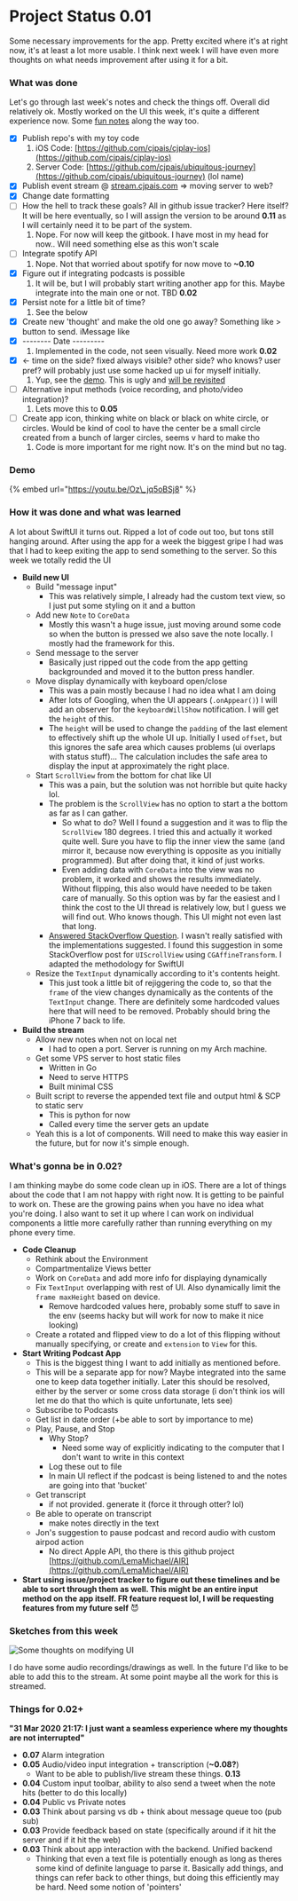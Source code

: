 # Project Status 0.01

Some necessary improvements for the app. Pretty excited where it's at right now, it's at least a lot more usable. I think next week I will have even more thoughts on what needs improvement after using it for a bit.

### What was done

Let's go through last week's notes and check the things off. Overall did relatively ok. Mostly worked on the UI this week, it's quite a different experience now. Some [fun notes](project-status-0.01.md#detail-on-what-was-learned) along the way too.

* [x] Publish repo's with my toy code
  1. iOS Code: [https://github.com/cjpais/cjplay-ios](https://github.com/cjpais/cjplay-ios)
  2. Server Code: [https://github.com/cjpais/ubiquitous-journey](https://github.com/cjpais/ubiquitous-journey) \(lol name\)
* [x] Publish event stream @ [stream.cjpais.com](http://stream.cjpais.com/) =&gt; moving server to web?
* [x] Change date formatting
* [ ] How the hell to track these goals? All in github issue tracker? Here itself? It will be here eventually, so I will assign the version to be around **0.11** as I will certainly need it to be part of the system. 
  1. Nope. For now will keep the gitbook. I have most in my head for now.. Will need something else as this won't scale
* [ ] Integrate spotify API
  1. Nope. Not that worried about spotify for now move to **~0.10**
* [x] Figure out if integrating podcasts is possible
  1. It will be, but I will probably start writing another app for this. Maybe integrate into the main one or not. TBD **0.02**
* [x] Persist note for a little bit of time? 
  1. See the below
* [x] Create new 'thought' and make the old one go away? Something like &gt; button to send. iMessage like
* [x] -------- Date ---------
  1. Implemented in the code, not seen visually. Need more work **0.02**
* [x] &lt;- time on the side? fixed always visible? other side? who knows? user pref? will probably just use some hacked up ui for myself initially.
  1. Yup, see the [demo](project-status-0.01.md#demo). This is ugly and [will be revisited](project-status-0.01.md#sketches-from-this-week)
* [ ] Alternative input methods \(voice recording, and photo/video integration\)?
  1. Lets move this to **0.05**
* [ ] Create app icon, thinking white on black or black on white circle, or circles. Would be kind of cool to have the center be a small circle created from a bunch of larger circles, seems v hard to make tho
  1. Code is more important for me right now. It's on the mind but no tag.

### Demo

{% embed url="https://youtu.be/Oz\_jq5oBSj8" %}

### How it was done and what was learned

A lot about SwiftUI it turns out. Ripped a lot of code out too, but tons still hanging around. After using the app for a week the biggest gripe I had was that I had to keep exiting the app to send something to the server. So this week we totally redid the UI

* **Build new UI**
  * Build "message input"
    * This was relatively simple, I already had the custom text view, so I just put some styling on it and a button
  * Add new `Note` to `CoreData`
    * Mostly this wasn't a huge issue, just moving around some code so when the button is pressed we also save the note locally. I mostly had the framework for this.
  * Send message to the server
    * Basically just ripped out the code from the app getting backgrounded and moved it to the button press handler.
  * Move display dynamically with keyboard open/close
    * This was a pain mostly because I had no idea what I am doing
    * After lots of Googling, when the UI appears \(`.onAppear()`\) I will add an observer for the `keyboardWillShow` notification. I will get the `height` of this.
    * The `height` will be used to change the `padding` of the last element to effectively shift up the whole UI up. Initially I used `offset`, but this ignores the safe area which causes problems \(ui overlaps with status stuff\)... The calculation includes the safe area to display the input at approximately the right place.
  * Start `ScrollView` from the bottom for chat like UI
    * This was a pain, but the solution was not horrible but quite hacky lol.
    * The problem is the `ScrollView` has no option to start a the bottom as far as I can gather.
      * So what to do? Well I found a suggestion and it was to flip the `ScrollView` 180 degrees. I tried this and actually it worked quite well. Sure you have to flip the inner view the same \(and mirror it, because now everything is opposite as you initially programmed\). But after doing that, it kind of just works.
      * Even adding data with `CoreData` into the view was no problem, it worked and shows the results immediately. Without flipping, this also would have needed to be taken care of manually. So this option was by far the easiest and I think the cost to the UI thread is relatively low, but I guess we will find out. Who knows though. This UI might not even last that long. 
    * [Answered StackOverflow Question](https://stackoverflow.com/questions/57258846/how-to-make-a-swiftui-list-scroll-automatically/61036551#61036551). I wasn't really satisfied with the implementations suggested. I found this suggestion in some StackOverflow post for `UIScrollView` using `CGAffineTransform`. I adapted the methodology for SwiftUI
  * Resize the `TextInput` dynamically according to it's contents height.
    * This just took a little bit of rejiggering the code to, so that the `frame` of the view changes dynamically as the contents of the `TextInput` change. There are definitely some hardcoded values here that will need to be removed. Probably should bring the iPhone 7 back to life.
* **Build the stream**
  * Allow new notes when not on local net
    * I had to open a port. Server is running on my Arch machine.
  * Get some VPS server to host static files
    * Written in Go
    * Need to serve HTTPS
    * Built minimal CSS
  * Built script to reverse the appended text file and output html & SCP to static serv
    * This is python for now
    * Called every time the server gets an update
  * Yeah this is a lot of components. Will need to make this way easier in the future, but for now it's simple enough.

### What's gonna be in 0.02?

I am thinking maybe do some code clean up in iOS. There are a lot of things about the code that I am not happy with right now. It is getting to be painful to work on. These are the growing pains when you have no idea what you're doing. I also want to set it up where I can work on individual components a little more carefully rather than running everything on my phone every time.

* **Code Cleanup**
  * Rethink about the Environment
  * Compartmentalize Views better
  * Work on `CoreData` and add more info for displaying dynamically
  * Fix `TextInput` overlapping with rest of UI. Also dynamically limit the `frame maxHeight` based on device.
    * Remove hardcoded values here, probably some stuff to save in the env \(seems hacky but will work for now to make it nice looking\)
  * Create a rotated and flipped view to do a lot of this flipping without manually specifying, or create and `extension` to `View` for this.
* **Start Writing Podcast App**
  * This is the biggest thing I want to add initially as mentioned before.
  * This will be a separate app for now? Maybe integrated into the same one to keep data together initially. Later this should be resolved, either by the server or some cross data storage \(i don't think ios will let me do that tho which is quite unfortunate, lets see\)
  * Subscribe to Podcasts
  * Get list in date order \(+be able to sort by importance to me\)
  * Play, Pause, and Stop
    * Why Stop?
      * Need some way of explicitly indicating to the computer that I don't want to write in this context
    * Log these out to file
    * In main UI reflect if the podcast is being listened to and the notes are going into that 'bucket'
  * Get transcript
    * if not provided. generate it \(force it through otter? lol\)
  * Be able to operate on transcript
    * make notes directly in the text
  * Jon's suggestion to pause podcast and record audio with custom airpod action
    * No direct Apple API, tho there is this github project [https://github.com/LemaMichael/AIR](https://github.com/LemaMichael/AIR)
* **Start using issue/project tracker to figure out these timelines and be able to sort through them as well. This might be an entire input method on the app itself. FR feature request lol, I will be requesting features from my future self** 😈 

### Sketches from this week

![Some thoughts on modifying UI](../../.gitbook/assets/screen-shot-2020-04-05-at-12.22.42-pm.png)

I do have some audio recordings/drawings as well. In the future I'd like to be able to add this to the stream. At some point maybe all the work for this is streamed.

### Things for 0.02+

**"31 Mar 2020 21:17: I just want a seamless experience where my thoughts are not interrupted"**

* **0.07** Alarm integration 
* **0.05** Audio/video input integration + transcription \(**~0.08?**\)
  * Want to be able to publish/live stream these things. **0.13**
* **0.04** Custom input toolbar, ability to also send a tweet when the note hits \(better to do this locally\)
* **0.04** Public vs Private notes
* **0.03** Think about parsing vs db + think about message queue too \(pub sub\)
* **0.03** Provide feedback based on state \(specifically around if it hit the server and if it hit the web\)
* **0.03** Think about app interaction with the backend. Unified backend
  * Thinking that even a text file is potentially enough as long as theres some kind of definite language to parse it. Basically add things, and things can refer back to other things, but doing this efficiently may be hard. Need some notion of 'pointers'

